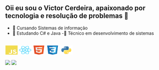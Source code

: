 <h2>Oii eu sou o Victor Cerdeira, apaixonado por tecnologia e resolução de problemas 👋</h2>

- 🔭 Cursando Sistemas de informação
- 🌱 Estudando C# e Java
-🔭 Técnico em desenvolvimento de sistemas


<div style="display: inline_block"><br>
  <img align="center" alt="Victor-Js" height="30" width="40"     
    src="https://raw.githubusercontent.com/devicons/devicon/master/icons/javascript/javascript-plain.svg">
  <img align="center" alt="Victor-React" height="30" width="40"   
    src="https://raw.githubusercontent.com/devicons/devicon/master/icons/react/react-original.svg">
  <img align="center" alt="Victor-HTML" height="30" width="40" 
    src="https://raw.githubusercontent.com/devicons/devicon/master/icons/html5/html5-original.svg">
  <img align="center" alt="Victor-CSS" height="30" width="40" 
    src="https://raw.githubusercontent.com/devicons/devicon/master/icons/css3/css3-original.svg">
  <img align="center" alt="Victor-Python" height="30" width="40" 
    src="https://raw.githubusercontent.com/devicons/devicon/master/icons/python/python-original.svg">
</div>


<br>

<div> 
  <a href = "mailto:victorcerd3@gmail.com"><img src="https://img.shields.io/badge/-Gmail-%23333?style=for-the-badge&logo=gmail&logoColor=white" target="_blank"></a>
  <a href="https://www.linkedin.com/in/victor-de-oliveira-cerdeira-santos-b88886182/" target="_blank"><img src="https://img.shields.io/badge/-LinkedIn-%230077B5?style=for-the-badge&logo=linkedin&logoColor=white" target="_blank"></a> 
</div>
  
